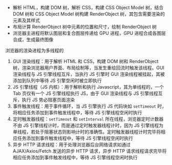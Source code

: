 - 解析 HTML，构建 DOM 树，解析 CSS，构建 CSS Object Model 树，结合 DOM 树和 CSS Object Model 树构建 RenderObject 树，其包含需要渲染的元素及其样式
- 布局计算 RenderObject 树中元素的位置和尺寸，绘制 RenderObject 树
- 浏览器主进程将默认图层和复合图层传递给 GPU 进程，GPU 进程合成各图层合成，生成最终图像

浏览器的渲染进程为多线程的

1. GUI 渲染线程：用于解析 HTML 和 CSS，构建 DOM 树和 RenderObject 树，渲染浏览器用户界面、布局绘制等，当发生重绘回流时触发该线程。GUI 渲染线程与 JS 引擎线程互斥，当执行 JS 引擎时 GUI 渲染线程被挂起，其被添加到队列中等待 JS 引擎空闲时被立即执行
2. JS 引擎线程（JS 内核）：用于解析和执行 Javascript，其为单线程的，一个 Tab 页仅有一个 JS 引擎线程执行 JS，由于 GUI 渲染线程与 JS 引擎线程互斥，执行 JS 势必阻塞页面渲染
3. 事件触发线程：用于事件循环，当 JS 引擎执行 JS 代码块如 `setTimeout` 时，将相应任务添加到事件触发线程中，等待 JS 引擎线程空闲时执行
4. 定时触发器线程：`setTimeout` 和 `setInterval` 所在线程，浏览器定时计数器不由 JS 引擎线程计时，而是通过定时触发器线程计时，因为 JS 引擎线程为单线程，若处于阻塞状态则影响计时的准确性。定时触发器线程计时完毕将相应任务添加到事件触发线程中，等待 JS 引擎线程空闲时执行
5. 异步 HTTP 请求线程：用于处理浏览器后台网络请求如通过 AJAX/Axios/Fetch 发送的异步 HTTP 请求，异步 HTTP 请求线程请求完毕将相应任务添加到事件触发线程中，等待 JS 引擎线程空闲时执行
